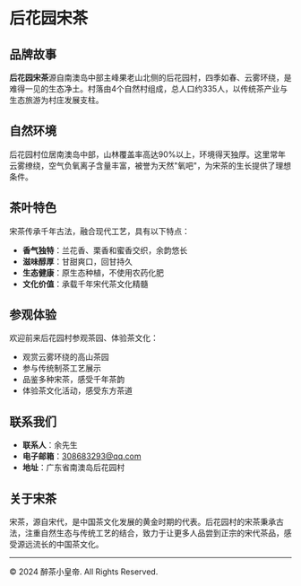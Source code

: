 # 后花园宋茶

## 品牌故事

**后花园宋茶**源自南澳岛中部主峰果老山北侧的后花园村，四季如春、云雾环绕，是难得一见的生态净土。村落由4个自然村组成，总人口约335人，以传统茶产业与生态旅游为村庄发展支柱。

## 自然环境

后花园村位居南澳岛中部，山林覆盖率高达90%以上，环境得天独厚。这里常年云雾缭绕，空气负氧离子含量丰富，被誉为天然"氧吧"，为宋茶的生长提供了理想条件。

## 茶叶特色

宋茶传承千年古法，融合现代工艺，具有以下特点：

- **香气独特**：兰花香、栗香和蜜香交织，余韵悠长
- **滋味醇厚**：甘甜爽口，回甘持久
- **生态健康**：原生态种植，不使用农药化肥
- **文化价值**：承载千年宋代茶文化精髓

## 参观体验

欢迎前来后花园村参观茶园、体验茶文化：

- 观赏云雾环绕的高山茶园
- 参与传统制茶工艺展示
- 品鉴多种宋茶，感受千年茶韵
- 体验茶文化活动，感受东方茶道

## 联系我们

- **联系人**：余先生
- **电子邮箱**：<308683293@qq.com>
- **地址**：广东省南澳岛后花园村

## 关于宋茶

宋茶，源自宋代，是中国茶文化发展的黄金时期的代表。后花园村的宋茶秉承古法，注重自然生态与传统工艺的结合，致力于让更多人品尝到正宗的宋代茶品，感受源远流长的中国茶文化。

---

© 2024 醉茶小皇帝. All Rights Reserved.
